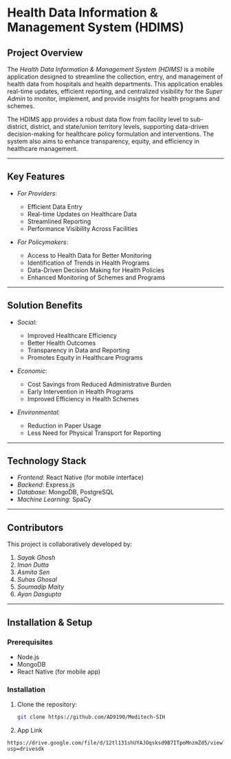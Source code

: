 # Health Data Information & Management System (HDIMS)

## Project Overview

The *Health Data Information & Management System (HDIMS)* is a mobile application designed to streamline the collection, entry, and management of health data from hospitals and health departments. This application enables real-time updates, efficient reporting, and centralized visibility for the *Super Admin* to monitor, implement, and provide insights for health programs and schemes.

The HDIMS app provides a robust data flow from facility level to sub-district, district, and state/union territory levels, supporting data-driven decision-making for healthcare policy formulation and interventions. The system also aims to enhance transparency, equity, and efficiency in healthcare management.

---

## Key Features

- *For Providers*:
  - Efficient Data Entry
  - Real-time Updates on Healthcare Data
  - Streamlined Reporting
  - Performance Visibility Across Facilities

- *For Policymakers*:
  - Access to Health Data for Better Monitoring
  - Identification of Trends in Health Programs
  - Data-Driven Decision Making for Health Policies
  - Enhanced Monitoring of Schemes and Programs

---

## Solution Benefits

- *Social*:
  - Improved Healthcare Efficiency
  - Better Health Outcomes
  - Transparency in Data and Reporting
  - Promotes Equity in Healthcare Programs

- *Economic*:
  - Cost Savings from Reduced Administrative Burden
  - Early Intervention in Health Programs
  - Improved Efficiency in Health Schemes

- *Environmental*:
  - Reduction in Paper Usage
  - Less Need for Physical Transport for Reporting

---

## Technology Stack

- *Frontend*: React Native (for mobile interface)
- *Backend*: Express.js
- *Database*: MongoDB, PostgreSQL
- *Machine Learning*: SpaCy

---

## Contributors

This project is collaboratively developed by:

1. *Sayak Ghosh*
2. *Iman Dutta*
3. *Asmita Sen*
4. *Suhas Ghosal*
5. *Soumadip Maity*
6. *Ayan Dasgupta* 

---

## Installation & Setup

### Prerequisites

- Node.js
- MongoDB
- React Native (for mobile app)

### Installation

1. Clone the repository:
   ```bash
   git clone https://github.com/AD9190/Meditech-SIH
2. App Link
  ```
  https://drive.google.com/file/d/12tl131shUYAJOqsksd9B7ITpoMnzmZd5/view?usp=drivesdk
